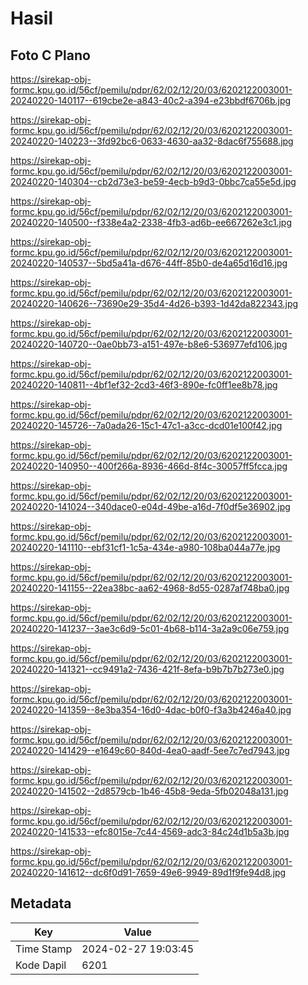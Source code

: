 # Hasil

## Foto C Plano

https://sirekap-obj-formc.kpu.go.id/56cf/pemilu/pdpr/62/02/12/20/03/6202122003001-20240220-140117--619cbe2e-a843-40c2-a394-e23bbdf6706b.jpg

https://sirekap-obj-formc.kpu.go.id/56cf/pemilu/pdpr/62/02/12/20/03/6202122003001-20240220-140223--3fd92bc6-0633-4630-aa32-8dac6f755688.jpg

https://sirekap-obj-formc.kpu.go.id/56cf/pemilu/pdpr/62/02/12/20/03/6202122003001-20240220-140304--cb2d73e3-be59-4ecb-b9d3-0bbc7ca55e5d.jpg

https://sirekap-obj-formc.kpu.go.id/56cf/pemilu/pdpr/62/02/12/20/03/6202122003001-20240220-140500--f338e4a2-2338-4fb3-ad6b-ee667262e3c1.jpg

https://sirekap-obj-formc.kpu.go.id/56cf/pemilu/pdpr/62/02/12/20/03/6202122003001-20240220-140537--5bd5a41a-d676-44ff-85b0-de4a65d16d16.jpg

https://sirekap-obj-formc.kpu.go.id/56cf/pemilu/pdpr/62/02/12/20/03/6202122003001-20240220-140626--73690e29-35d4-4d26-b393-1d42da822343.jpg

https://sirekap-obj-formc.kpu.go.id/56cf/pemilu/pdpr/62/02/12/20/03/6202122003001-20240220-140720--0ae0bb73-a151-497e-b8e6-536977efd106.jpg

https://sirekap-obj-formc.kpu.go.id/56cf/pemilu/pdpr/62/02/12/20/03/6202122003001-20240220-140811--4bf1ef32-2cd3-46f3-890e-fc0ff1ee8b78.jpg

https://sirekap-obj-formc.kpu.go.id/56cf/pemilu/pdpr/62/02/12/20/03/6202122003001-20240220-145726--7a0ada26-15c1-47c1-a3cc-dcd01e100f42.jpg

https://sirekap-obj-formc.kpu.go.id/56cf/pemilu/pdpr/62/02/12/20/03/6202122003001-20240220-140950--400f266a-8936-466d-8f4c-30057ff5fcca.jpg

https://sirekap-obj-formc.kpu.go.id/56cf/pemilu/pdpr/62/02/12/20/03/6202122003001-20240220-141024--340dace0-e04d-49be-a16d-7f0df5e36902.jpg

https://sirekap-obj-formc.kpu.go.id/56cf/pemilu/pdpr/62/02/12/20/03/6202122003001-20240220-141110--ebf31cf1-1c5a-434e-a980-108ba044a77e.jpg

https://sirekap-obj-formc.kpu.go.id/56cf/pemilu/pdpr/62/02/12/20/03/6202122003001-20240220-141155--22ea38bc-aa62-4968-8d55-0287af748ba0.jpg

https://sirekap-obj-formc.kpu.go.id/56cf/pemilu/pdpr/62/02/12/20/03/6202122003001-20240220-141237--3ae3c6d9-5c01-4b68-b114-3a2a9c06e759.jpg

https://sirekap-obj-formc.kpu.go.id/56cf/pemilu/pdpr/62/02/12/20/03/6202122003001-20240220-141321--cc9491a2-7436-421f-8efa-b9b7b7b273e0.jpg

https://sirekap-obj-formc.kpu.go.id/56cf/pemilu/pdpr/62/02/12/20/03/6202122003001-20240220-141359--8e3ba354-16d0-4dac-b0f0-f3a3b4246a40.jpg

https://sirekap-obj-formc.kpu.go.id/56cf/pemilu/pdpr/62/02/12/20/03/6202122003001-20240220-141429--e1649c60-840d-4ea0-aadf-5ee7c7ed7943.jpg

https://sirekap-obj-formc.kpu.go.id/56cf/pemilu/pdpr/62/02/12/20/03/6202122003001-20240220-141502--2d8579cb-1b46-45b8-9eda-5fb02048a131.jpg

https://sirekap-obj-formc.kpu.go.id/56cf/pemilu/pdpr/62/02/12/20/03/6202122003001-20240220-141533--efc8015e-7c44-4569-adc3-84c24d1b5a3b.jpg

https://sirekap-obj-formc.kpu.go.id/56cf/pemilu/pdpr/62/02/12/20/03/6202122003001-20240220-141612--dc6f0d91-7659-49e6-9949-89d1f9fe94d8.jpg


## Metadata

| Key        | Value               |
| ---------- | ------------------- |
| Time Stamp | 2024-02-27 19:03:45 |
| Kode Dapil | 6201                |



